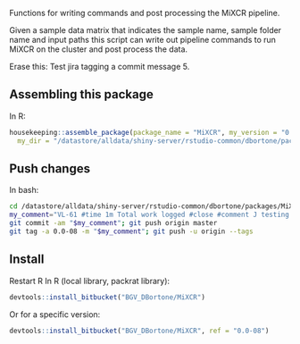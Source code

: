 Functions for writing commands and post processing the MiXCR pipeline.

Given a sample data matrix that indicates the sample name, sample folder name and input paths
this script can write out pipeline commands to run MiXCR on the cluster and post process the
data.

Erase this: Test jira tagging a commit message 5.

## Assembling this package
In R:
``` r
housekeeping::assemble_package(package_name = "MiXCR", my_version = "0.0-08",
  my_dir = "/datastore/alldata/shiny-server/rstudio-common/dbortone/packages/MiXCR")
```

## Push changes
In bash:
``` bash
cd /datastore/alldata/shiny-server/rstudio-common/dbortone/packages/MiXCR
my_comment="VL-61 #time 1m Total work logged #close #comment J testing a post of comments through smart commit 5..."
git commit -am "$my_comment"; git push origin master
git tag -a 0.0-08 -m "$my_comment"; git push -u origin --tags
```

## Install
Restart R
In R (local library, packrat library):
``` r
devtools::install_bitbucket("BGV_DBortone/MiXCR")
```

Or for a specific version:
``` r
devtools::install_bitbucket("BGV_DBortone/MiXCR", ref = "0.0-08")
```
